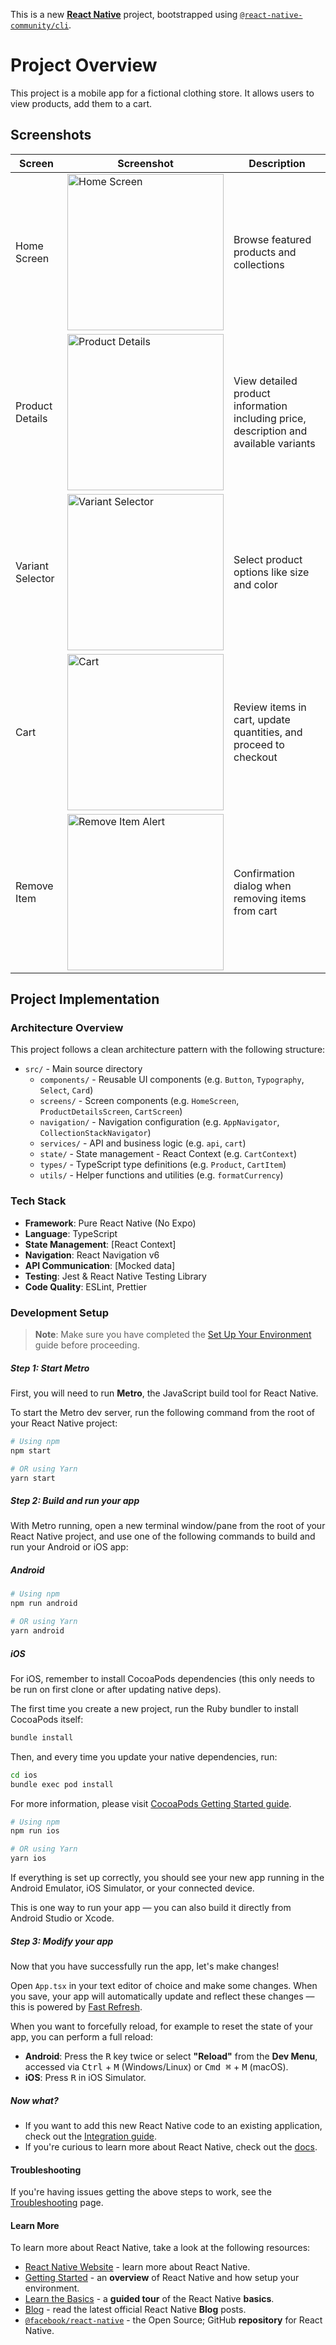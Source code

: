 This is a new [**React Native**](https://reactnative.dev) project, bootstrapped using [`@react-native-community/cli`](https://github.com/react-native-community/cli).

# Project Overview

This project is a mobile app for a fictional clothing store. It allows users to view products, add them to a cart.

## Screenshots

| Screen | Screenshot | Description |
| ------ | ---------- | ----------- |
| Home Screen | <img src="./screenshots/home-screen.png" width="250px" alt="Home Screen" /> | Browse featured products and collections |
| Product Details | <img src="./screenshots/product-details-screen.png" width="250px" alt="Product Details" /> | View detailed product information including price, description and available variants |
| Variant Selector | <img src="./screenshots/product-details-variant-selector.png" width="250px" alt="Variant Selector" /> | Select product options like size and color |
| Cart | <img src="./screenshots/cart-screen.png" width="250px" alt="Cart" /> | Review items in cart, update quantities, and proceed to checkout |
| Remove Item | <img src="./screenshots/cart-remove-item-alert.png" width="250px" alt="Remove Item Alert" /> | Confirmation dialog when removing items from cart |

## Project Implementation

### Architecture Overview

This project follows a clean architecture pattern with the following structure:

- `src/` - Main source directory
  - `components/` - Reusable UI components (e.g. `Button`, `Typography`, `Select`, `Card`)
  - `screens/` - Screen components (e.g. `HomeScreen`, `ProductDetailsScreen`, `CartScreen`)
  - `navigation/` - Navigation configuration (e.g. `AppNavigator`, `CollectionStackNavigator`)
  - `services/` - API and business logic (e.g. `api`, `cart`)
  - `state/` - State management - React Context (e.g. `CartContext`)
  - `types/` - TypeScript type definitions (e.g. `Product`, `CartItem`)
  - `utils/` - Helper functions and utilities (e.g. `formatCurrency`)

### Tech Stack

- **Framework**: Pure React Native (No Expo)
- **Language**: TypeScript
- **State Management**: [React Context]
- **Navigation**: React Navigation v6
- **API Communication**: [Mocked data]
- **Testing**: Jest & React Native Testing Library
- **Code Quality**: ESLint, Prettier

### Development Setup

> **Note**: Make sure you have completed the [Set Up Your Environment](https://reactnative.dev/docs/set-up-your-environment) guide before proceeding.

##### Step 1: Start Metro

First, you will need to run **Metro**, the JavaScript build tool for React Native.

To start the Metro dev server, run the following command from the root of your React Native project:

```sh
# Using npm
npm start

# OR using Yarn
yarn start
```

##### Step 2: Build and run your app

With Metro running, open a new terminal window/pane from the root of your React Native project, and use one of the following commands to build and run your Android or iOS app:

##### Android

```sh
# Using npm
npm run android

# OR using Yarn
yarn android
```

##### iOS

For iOS, remember to install CocoaPods dependencies (this only needs to be run on first clone or after updating native deps).

The first time you create a new project, run the Ruby bundler to install CocoaPods itself:

```sh
bundle install
```

Then, and every time you update your native dependencies, run:

```sh
cd ios
bundle exec pod install
```

For more information, please visit [CocoaPods Getting Started guide](https://guides.cocoapods.org/using/getting-started.html).

```sh
# Using npm
npm run ios

# OR using Yarn
yarn ios
```

If everything is set up correctly, you should see your new app running in the Android Emulator, iOS Simulator, or your connected device.

This is one way to run your app — you can also build it directly from Android Studio or Xcode.

##### Step 3: Modify your app

Now that you have successfully run the app, let's make changes!

Open `App.tsx` in your text editor of choice and make some changes. When you save, your app will automatically update and reflect these changes — this is powered by [Fast Refresh](https://reactnative.dev/docs/fast-refresh).

When you want to forcefully reload, for example to reset the state of your app, you can perform a full reload:

- **Android**: Press the <kbd>R</kbd> key twice or select **"Reload"** from the **Dev Menu**, accessed via <kbd>Ctrl</kbd> + <kbd>M</kbd> (Windows/Linux) or <kbd>Cmd ⌘</kbd> + <kbd>M</kbd> (macOS).
- **iOS**: Press <kbd>R</kbd> in iOS Simulator.

##### Now what?

- If you want to add this new React Native code to an existing application, check out the [Integration guide](https://reactnative.dev/docs/integration-with-existing-apps).
- If you're curious to learn more about React Native, check out the [docs](https://reactnative.dev/docs/getting-started).

#### Troubleshooting

If you're having issues getting the above steps to work, see the [Troubleshooting](https://reactnative.dev/docs/troubleshooting) page.

#### Learn More

To learn more about React Native, take a look at the following resources:

- [React Native Website](https://reactnative.dev) - learn more about React Native.
- [Getting Started](https://reactnative.dev/docs/environment-setup) - an **overview** of React Native and how setup your environment.
- [Learn the Basics](https://reactnative.dev/docs/getting-started) - a **guided tour** of the React Native **basics**.
- [Blog](https://reactnative.dev/blog) - read the latest official React Native **Blog** posts.
- [`@facebook/react-native`](https://github.com/facebook/react-native) - the Open Source; GitHub **repository** for React Native.
